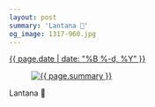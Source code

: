 ```yaml
---
layout: post
summary: 'Lantana 🌸'
og_image: 1317-960.jpg
---
```


<div class="post">
 <time>
  <a href="/1317">
   {{ page.date | date: "%B %-d, %Y" }}
  </a>
 </time>
 <a href="/1317">
  <figure data-taken="3/15/2021">
   <img alt="{{ page.summary }}" sizes="(min-width: 700px) 50vw, calc(100vw - 2rem)" src="{{ site.assets_url }}/1317-480.jpg" srcset="{{ site.assets_url }}/1317-240.jpg 240w, {{ site.assets_url }}/1317-480.jpg 480w, {{ site.assets_url }}/1317-720.jpg 720w, {{ site.assets_url }}/1317-960.jpg 960w"/>
  </figure>
 </a>
 <span>
  Lantana 🌸
 </span>
</div>
